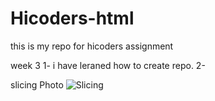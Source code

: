 # Hicoders-html
this is my repo for hicoders assignment

week 3
    1- i have leraned how to create repo.
    2- 

slicing Photo
![Slicing ](https://user-images.githubusercontent.com/107269388/177193199-c010b028-85e9-4b2d-b20b-8d125d7a8e7e.png)
